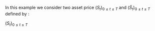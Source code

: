 In this example we consider two asset price <span class="tex2jax">$(S_t)_{0 \leq t \leq T}$</span> and <span class="tex2jax">$(\tilde{S}_t)_{0 \leq t \leq T}$</span> defined by :


<span class="tex2jax">$(S_t)_{0 \leq t \leq T}$</span>
